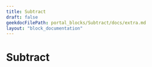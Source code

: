 ```yaml
---
title: Subtract
draft: false
geekdocFilePath: portal_blocks/Subtract/docs/extra.md
layout: "block_documentation"
---
```

# Subtract